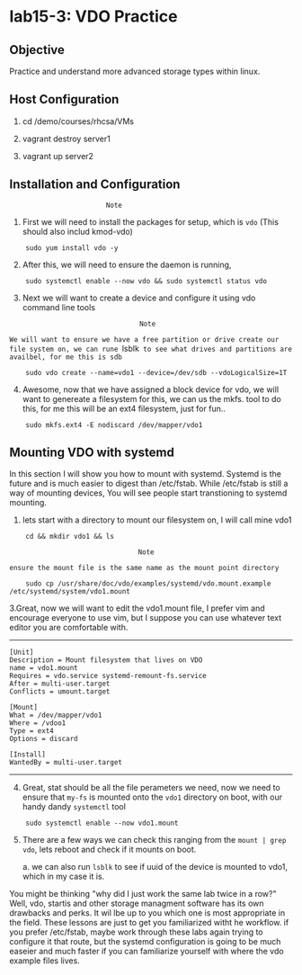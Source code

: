 # lab15-3: VDO Practice

## Objective
Practice and understand more advanced storage types within linux. 

## Host Configuration
 
1. cd /demo/courses/rhcsa/VMs
 
2. vagrant destroy server1
 
3. vagrant up server2

## Installation and Configuration

							Note

1. First we will need to install the packages for setup, which is `vdo` (This should also includ kmod-vdo)


``` 
	sudo yum install vdo -y
```

2. After this, we will need to ensure the daemon is running, 

```
	sudo systemctl enable --now vdo && sudo systemctl status vdo
```


3. Next we will want to create a device and configure it using vdo command line tools  

									Note 
`We will want to ensure we have a free partition or drive create our file system on, we can rune `lsblk` to see what drives and partitions are availbel, for me this is sdb`

```
	sudo vdo create --name=vdo1 --device=/dev/sdb --vdoLogicalSize=1T
```

4. Awesome, now that we have assigned a block device for vdo, we will want to genereate a filesystem for this, we can us the mkfs. tool to do this, for me this will be an ext4 filesystem, just for fun.. 

```
	sudo mkfs.ext4 -E nodiscard /dev/mapper/vdo1
```
	
## Mounting VDO with systemd

In this section I will show you how to mount with systemd. Systemd is the future and is much easier to digest than /etc/fstab. While /etc/fstab is still a way of mounting devices, You will see people start transtioning to systemd mounting.

1. lets start with a directory to mount our filesystem on, I will call mine vdo1 

```
	cd && mkdir vdo1 && ls
```

									Note
`ensure the mount file is the same name as the mount point directory`

```
	sudo cp /usr/share/doc/vdo/examples/systemd/vdo.mount.example /etc/systemd/system/vdo1.mount
```

3.Great, now we will want to edit the vdo1.mount file, I prefer vim and encourage everyone to use vim, but I suppose you can use whatever text editor you are comfortable with. 

-------------

	[Unit]
	Description = Mount filesystem that lives on VDO
	name = vdo1.mount
	Requires = vdo.service systemd-remount-fs.service
	After = multi-user.target
	Conflicts = umount.target

	[Mount]
	What = /dev/mapper/vdo1
	Where = /vdoo1
	Type = ext4
	Options = discard

	[Install]
	WantedBy = multi-user.target	

-------------

4. Great, stat should be all the file perameters we need, now we need to ensure that `my-fs` is mounted onto the `vdo1` directory on boot, with our handy dandy `systemctl` tool 

```
	sudo systemctl enable --now vdo1.mount
```

5. There are a few ways we can check this ranging from the `mount | grep vdo`, lets reboot and check if it mounts on boot. 

	a. we can also run `lsblk` to see if uuid of the device is mounted to vdo1, which in my case it is.


You might be thinking "why did I just work the same lab twice in a row?"
Well, vdo, startis and other storage managment software has its own drawbacks and perks. It wil lbe up to you which one is most appropriate in the field. These lessons are just to get you familiarized witht he workflow. if you prefer /etc/fstab, maybe work through these labs again trying to configure it that route, but the systemd configuration is going to be much easeier and much faster if you can familiarize yourself with where the vdo example files lives. 

